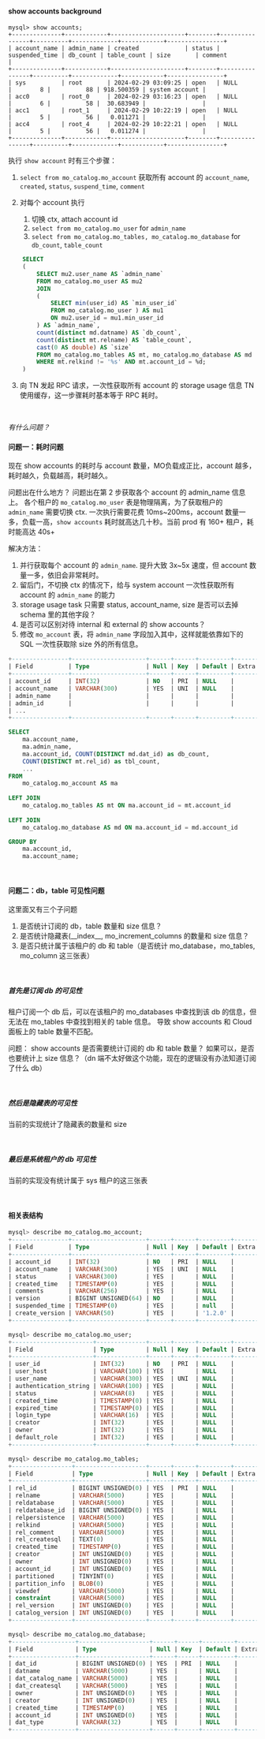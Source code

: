 #### show accounts background
```
mysql> show accounts;
+--------------+------------+---------------------+--------+----------------+----------+-------------+------------+----------------+
| account_name | admin_name | created             | status | suspended_time | db_count | table_count | size       | comment        |
+--------------+------------+---------------------+--------+----------------+----------+-------------+------------+----------------+
| sys          | root       | 2024-02-29 03:09:25 | open   | NULL           |        8 |          88 | 918.500359 | system account |
| acc0         | root_0     | 2024-02-29 03:16:23 | open   | NULL           |        6 |          58 |  30.683949 |                |
| acc1         | root_1     | 2024-02-29 10:22:19 | open   | NULL           |        5 |          56 |   0.011271 |                |
| acc4         | root_4     | 2024-02-29 10:22:21 | open   | NULL           |        5 |          56 |   0.011274 |                |
+--------------+------------+---------------------+--------+----------------+----------+-------------+------------+----------------+
```

执行 `show account` 时有三个步骤：
1. `select from mo_catalog.mo_account` 获取所有 account 的 `account_name`, `created`, `status`, `suspend_time`, `comment`

2. 对每个 account 执行
	1. 切换 ctx, attach account id
	2. ``select from mo_catalog.mo_user`` for `admin_name`
	3. `select from mo_catalog.mo_tables, mo_catalog.mo_database` for `db_count`, `table_count`
```sql
	SELECT 
    ( 
		SELECT mu2.user_name AS `admin_name`
	    FROM mo_catalog.mo_user AS mu2
	    JOIN 
	    (
			SELECT min(user_id) AS `min_user_id`
		    FROM mo_catalog.mo_user ) AS mu1
		    ON mu2.user_id = mu1.min_user_id 
		) AS `admin_name`, 
        count(distinct md.datname) AS `db_count`, 
        count(distinct mt.relname) AS `table_count`, 
        cast(0 AS double) AS `size`
	    FROM mo_catalog.mo_tables AS mt, mo_catalog.mo_database AS md
	    WHERE mt.relkind != '%s' AND mt.account_id = %d;
	)
```


3. 向 TN 发起 RPC 请求，一次性获取所有 account 的 storage usage 信息
	TN 使用缓存，这一步骤耗时基本等于 RPC 耗时。


<br>


*有什么问题？*
#### 问题一：耗时问题
现在 show accounts 的耗时与 account 数量，MO负载成正比，account 越多，耗时越久，负载越高，耗时越久。

问题出在什么地方？
问题出在第 2 步获取各个 account 的 admin_name 信息上。
各个租户的 `mo_catalog.mo_user` 表是物理隔离，为了获取租户的 `admin_name` 需要切换 ctx. 一次执行需要花费 10ms~200ms，account 数量一多，负载一高，`show accounts` 耗时就高达几十秒。当前 prod 有 160+ 租户，耗时能高达 40s+


解决方法：
1. 并行获取每个 account 的 `admin_name`. 提升大致 3x~5x 速度，但 account 数量一多，依旧会非常耗时。 
2. 留后门，不切换 ctx 的情况下，给与 system account 一次性获取所有 account 的  `admin_name` 的能力
3. storage usage task 只需要 status, account_name, size 是否可以去掉 schema 里的其他字段？
4. 是否可以区别对待 internal 和 external 的 show accounts？  
5. 修改 `mo_account` 表，将 `admin_name` 字段加入其中，这样就能依靠如下的 SQL 一次性获取除 size 外的所有信息。
```sql
+----------------+---------------------+------+------+---------+-------+---------+
| Field          | Type                | Null | Key  | Default | Extra | Comment |
+----------------+---------------------+------+------+---------+-------+---------+
| account_id     | INT(32)             | NO   | PRI  | NULL    |       |         |
| account_name   | VARCHAR(300)        | YES  | UNI  | NULL    |       |         |
| admin_name     |                     |      |      |         |       |         |
| admin_id       |                     |      |      |         |       |         |
| ...                                                                            |
+----------------+---------------------+------+------+---------+-------+---------+
```


```sql
SELECT 
	ma.account_name, 
	ma.admin_name,
	ma.account_id, COUNT(DISTINCT md.dat_id) as db_count, 
	COUNT(DISTINCT mt.rel_id) as tbl_count,
	...
FROM 
	mo_catalog.mo_account AS ma
	
LEFT JOIN 
	mo_catalog.mo_tables AS mt ON ma.account_id = mt.account_id
	
LEFT JOIN 
	mo_catalog.mo_database AS md ON ma.account_id = md.account_id

GROUP BY 
	ma.account_id, 
	ma.account_name;
```

<br>

#### 问题二：db，table 可见性问题
这里面又有三个子问题
1. 是否统计订阅的 db，table 数量和 size 信息？
2. 是否统计隐藏表(\_\_index__, mo_increment_columns 的数量和 size 信息？
3. 是否只统计属于该租户的 db 和 table（是否统计 mo_database，mo_tables, mo_column 这三张表）

<br>

##### 首先是订阅 db 的可见性
租户订阅一个 db 后，可以在该租户的 mo_databases 中查找到该 db 的信息，但无法在 mo_tables 中查找到相关的 table 信息。
导致 show accounts 和 Cloud 面板上的 table 数量不匹配。

问题：
	show accounts 是否需要统计订阅的 db 和 table 数量？
	如果可以，是否也要统计上 size 信息？（dn 端不太好做这个功能，现在的逻辑没有办法知道订阅了什么 db）

<br>

##### 然后是隐藏表的可见性
当前的实现统计了隐藏表的数量和 size

<br>

##### 最后是系统租户的 db 可见性
当前的实现没有统计属于 sys 租户的这三张表


<br>



#### 相关表结构

```sql
mysql> describe mo_catalog.mo_account;
+----------------+---------------------+------+------+---------+-------+---------+
| Field          | Type                | Null | Key  | Default | Extra | Comment |
+----------------+---------------------+------+------+---------+-------+---------+
| account_id     | INT(32)             | NO   | PRI  | NULL    |       |         |
| account_name   | VARCHAR(300)        | YES  | UNI  | NULL    |       |         |
| status         | VARCHAR(300)        | YES  |      | NULL    |       |         |
| created_time   | TIMESTAMP(0)        | YES  |      | NULL    |       |         |
| comments       | VARCHAR(256)        | YES  |      | NULL    |       |         |
| version        | BIGINT UNSIGNED(64) | NO   |      | NULL    |       |         |
| suspended_time | TIMESTAMP(0)        | YES  |      | null    |       |         |
| create_version | VARCHAR(50)         | YES  |      | '1.2.0' |       |         |
+----------------+---------------------+------+------+---------+-------+---------+
```


```sql
mysql> describe mo_catalog.mo_user;
+-----------------------+--------------+------+------+---------+-------+---------+
| Field                 | Type         | Null | Key  | Default | Extra | Comment |
+-----------------------+--------------+------+------+---------+-------+---------+
| user_id               | INT(32)      | NO   | PRI  | NULL    |       |         |
| user_host             | VARCHAR(100) | YES  |      | NULL    |       |         |
| user_name             | VARCHAR(300) | YES  | UNI  | NULL    |       |         |
| authentication_string | VARCHAR(100) | YES  |      | NULL    |       |         |
| status                | VARCHAR(8)   | YES  |      | NULL    |       |         |
| created_time          | TIMESTAMP(0) | YES  |      | NULL    |       |         |
| expired_time          | TIMESTAMP(0) | YES  |      | NULL    |       |         |
| login_type            | VARCHAR(16)  | YES  |      | NULL    |       |         |
| creator               | INT(32)      | YES  |      | NULL    |       |         |
| owner                 | INT(32)      | YES  |      | NULL    |       |         |
| default_role          | INT(32)      | YES  |      | NULL    |       |         |
+-----------------------+--------------+------+------+---------+-------+---------+
```


```sql
mysql> describe mo_catalog.mo_tables;
+-----------------+--------------------+------+------+---------+-------+---------+
| Field           | Type               | Null | Key  | Default | Extra | Comment |
+-----------------+--------------------+------+------+---------+-------+---------+
| rel_id          | BIGINT UNSIGNED(0) | YES  | PRI  | NULL    |       |         |
| relname         | VARCHAR(5000)      | YES  |      | NULL    |       |         |
| reldatabase     | VARCHAR(5000)      | YES  |      | NULL    |       |         |
| reldatabase_id  | BIGINT UNSIGNED(0) | YES  |      | NULL    |       |         |
| relpersistence  | VARCHAR(5000)      | YES  |      | NULL    |       |         |
| relkind         | VARCHAR(5000)      | YES  |      | NULL    |       |         |
| rel_comment     | VARCHAR(5000)      | YES  |      | NULL    |       |         |
| rel_createsql   | TEXT(0)            | YES  |      | NULL    |       |         |
| created_time    | TIMESTAMP(0)       | YES  |      | NULL    |       |         |
| creator         | INT UNSIGNED(0)    | YES  |      | NULL    |       |         |
| owner           | INT UNSIGNED(0)    | YES  |      | NULL    |       |         |
| account_id      | INT UNSIGNED(0)    | YES  |      | NULL    |       |         |
| partitioned     | TINYINT(0)         | YES  |      | NULL    |       |         |
| partition_info  | BLOB(0)            | YES  |      | NULL    |       |         |
| viewdef         | VARCHAR(5000)      | YES  |      | NULL    |       |         |
| constraint      | VARCHAR(5000)      | YES  |      | NULL    |       |         |
| rel_version     | INT UNSIGNED(0)    | YES  |      | NULL    |       |         |
| catalog_version | INT UNSIGNED(0)    | YES  |      | NULL    |       |         |
+-----------------+--------------------+------+------+---------+-------+---------+
```


```sql
mysql> describe mo_catalog.mo_database;
+------------------+--------------------+------+------+---------+-------+---------+
| Field            | Type               | Null | Key  | Default | Extra | Comment |
+------------------+--------------------+------+------+---------+-------+---------+
| dat_id           | BIGINT UNSIGNED(0) | YES  | PRI  | NULL    |       |         |
| datname          | VARCHAR(5000)      | YES  |      | NULL    |       |         |
| dat_catalog_name | VARCHAR(5000)      | YES  |      | NULL    |       |         |
| dat_createsql    | VARCHAR(5000)      | YES  |      | NULL    |       |         |
| owner            | INT UNSIGNED(0)    | YES  |      | NULL    |       |         |
| creator          | INT UNSIGNED(0)    | YES  |      | NULL    |       |         |
| created_time     | TIMESTAMP(0)       | YES  |      | NULL    |       |         |
| account_id       | INT UNSIGNED(0)    | YES  |      | NULL    |       |         |
| dat_type         | VARCHAR(32)        | YES  |      | NULL    |       |         |
+------------------+--------------------+------+------+---------+-------+---------+
```




